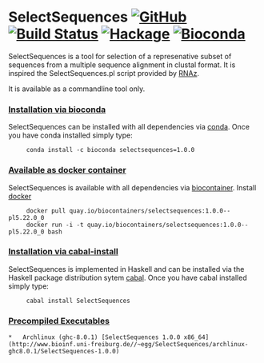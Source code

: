 SelectSequences [![GitHub](https://img.shields.io/github/tag/eggzilla/SelectSequences.svg)](https://github.com/eggzilla/SelectSequences) [![Build Status](https://travis-ci.org/eggzilla/SelectSequences.svg?branch=master)](https://travis-ci.org/eggzilla/SelectSequences) [![Hackage](https://img.shields.io/hackage/v/SelectSequences.svg)](https://hackage.haskell.org/package/SelectSequences) [![Bioconda](https://anaconda.org/bioconda/selectsequences/badges/version.svg)](https://anaconda.org/bioconda/selectsequences)
=========
SelectSequences is a tool for selection of a represenative subset of sequences from
a multiple sequence alignment in clustal format. It is inspired the SelectSequences.pl
script provided by [RNAz](https://www.tbi.univie.ac.at/~wash/RNAz/).

It is available as a commandline tool only.

### <u>Installation via bioconda</u>

SelectSequences can be installed with all dependencies via [conda](https://conda.io/docs/install/quick.html). Once you have conda installed simply type:

         conda install -c bioconda selectsequences=1.0.0 

### <u>Available as docker container</u>

SelectSequences is available with all dependencies via [biocontainer](https://quay.io/repository/biocontainers/selectsequences). Install [docker](https://www.docker.com/get-docker)

         docker pull quay.io/biocontainers/selectsequences:1.0.0--pl5.22.0_0
         docker run -i -t quay.io/biocontainers/selectsequences:1.0.0--pl5.22.0_0 bash

### <u>Installation via cabal-install</u>

SelectSequences is implemented in Haskell and can be installed via the Haskell package distribution sytem [cabal](https://www.haskell.org/cabal/). Once you have cabal installed simply type:

         cabal install SelectSequences

   ### <u>Precompiled Executables</u>

    *   Archlinux (ghc-8.0.1) [SelectSequences 1.0.0 x86_64](http://www.bioinf.uni-freiburg.de//~egg/SelectSequences/archlinux-ghc8.0.1/SelectSequences-1.0.0)
